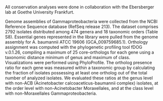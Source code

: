 All conservation analyses were done in collaboration with the Ebersberger lab at Goethe University Frankfurt.

Genome assemblies of Gammaproteobacteria were collected from the NCBI Reference Sequence database (RefSeq release 213). The dataset comprises 2792 isolates distributed among 474 genera and 18 taxonomic orders (Table S8). 
Essential genes represented in the library were pulled from the genome assembly for A. baumannii ATCC 19606 (GCA_009759685.1). Orthology assignment was computed with the phylogenetic profiling tool fDOG v.0.1.26, compiling a maximum of 25 core-orthologs for each gene using a taxonomic distance minimum of genus and maximum of class. Visualizations were performed using PhyloProfile.
The ortholog presence ratio for each gene was measured within a taxonomic group by calculating the fraction of isolates possessing at least one ortholog out of the total number of analyzed isolates. We evaluated these ratios at the genus level with non-ACB (Acinetobacter calcoaceticus-baumannii complex) isolates, at the order level with non-Acinetobacter Moraxellales, and at the class level with non-Moraxellales Gammaproteobacteria.

